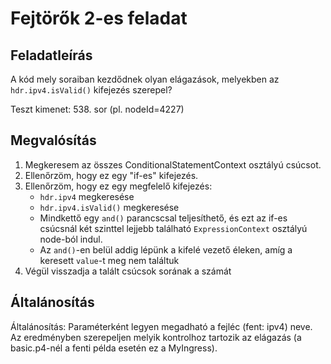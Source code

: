 # Fejtörők 2-es feladat

## Feladatleírás
A kód mely soraiban kezdődnek olyan elágazások, melyekben az `hdr.ipv4.isValid()` kifejezés szerepel?

Teszt kimenet: 538. sor (pl. nodeId=4227)

## Megvalósítás

1. Megkeresem az összes ConditionalStatementContext osztályú csúcsot.
2. Ellenőrzöm, hogy ez egy "if-es" kifejezés.
3. Ellenőrzöm, hogy ez egy megfelelő kifejezés:
   * `hdr.ipv4` megkeresése
   * `hdr.ipv4.isValid()` megkeresése
   * Mindkettő egy `and()` parancscsal teljesíthető, és ezt az if-es csúcsnál két szinttel lejjebb található `ExpressionContext` osztályú node-ból indul.
   * Az `and()`-en belül addig lépünk a kifelé vezető éleken, amíg a keresett `value`-t meg nem találtuk
4. Végül visszadja a talált csúcsok sorának a számát

## Általánosítás
Általánosítás: Paraméterként legyen megadható a fejléc (fent: ipv4) neve. Az eredményben szerepeljen melyik kontrolhoz tartozik az elágazás (a basic.p4-nél a fenti példa esetén ez a MyIngress).
